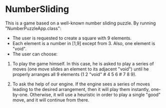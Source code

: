 NumberSliding
===============

This is a game based on a well-known number sliding puzzle. By running "NumberPuzzleApp.class":

* The user is requested to create a square with 9 elements.
* Each element is a number in [1,9] except from 3. Also, one element is "void".
* The user can choose:

1. To play the game himself. In this case, he is asked to play a series of moves (one move slides an element to its adjacent "void")
until he properly arranges all 9 elements (1 2 "void" # 4 5 6 # 7 8 9).

2. To ask the help of our engine. If the engine sees a series of moves leading to the desired arrangement, then it will play them instantly,
one-by-one. Otherwise, it will use a heuristic in order to play a single "good" move, and it will continue from there.
